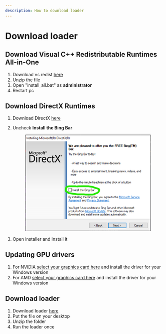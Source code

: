 ```yaml
---
description: How to download loader
---
```


# Download loader

## Download Visual C++ Redistributable Runtimes All-in-One

1. Download vs redist [here](https://www.techpowerup.com/download/visual-c-redistributable-runtime-package-all-in-one/)
2. Unzip the file
3. Open "install\_all.bat" as **administrator**&#x20;
4. Restart pc

## Download DirectX Runtimes&#x20;

1. Download DirectX [here](https://www.microsoft.com/en-US/download/details.aspx?id=35)
2.  Uncheck **Install the Bing Bar**

    <figure><img src="../.gitbook/assets/Bild_2023-11-24_144339496.png" alt=""><figcaption></figcaption></figure>
3. Open installer and install it

## Updating GPU drivers

1. For NVIDIA [select your graphics card here](https://www.nvidia.com/download/index.aspx) and install the driver for your Windows version
2. For AMD [select your graphics card here](https://www.amd.com/en/support) and install the driver for your Windows version

## Download loader

1. Download loader [here](https://mega.nz/folder/r7BwRRKT#0Z2Yu9ZjaX-oIAY9-Z76\_A)
2. Put the file on your desktop
3. Unzip the folder
4. Run the loader once
